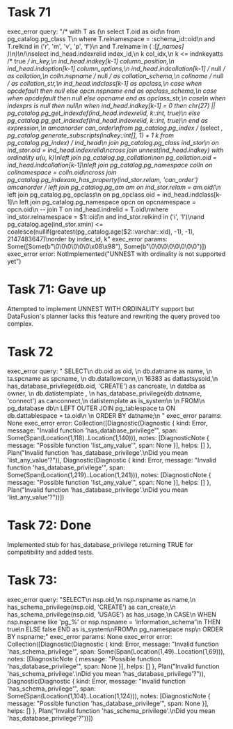 # Task 71
exec_error query: "/* with T as (\n  select T.oid as oid\n  from pg_catalog.pg_class T\n  where T.relnamespace = :schema_id::oid\n    and T.relkind in ('r', 'm', 'v', 'p', 'f')\n    and T.relname in ( :[*f_names] )\n)\n*/\nselect ind_head.indexrelid index_id,\n       k col_idx,\n       k <= indnkeyatts /* true */ in_key,\n       ind_head.indkey[k-1] column_position,\n       ind_head.indoption[k-1] column_options,\n       ind_head.indcollation[k-1] /* null */ as collation,\n       colln.nspname /* null */ as collation_schema,\n       collname /* null */ as collation_str,\n       ind_head.indclass[k-1] as opclass,\n       case when opcdefault then null else opcn.nspname end as opclass_schema,\n       case when opcdefault then null else opcname end as opclass_str,\n       case\n           when indexprs is null then null\n           when ind_head.indkey[k-1] = 0 then chr(27) || pg_catalog.pg_get_indexdef(ind_head.indexrelid, k::int, true)\n           else pg_catalog.pg_get_indexdef(ind_head.indexrelid, k::int, true)\n       end as expression,\n       amcanorder can_order\nfrom pg_catalog.pg_index /* (select *, pg_catalog.generate_subscripts(indkey::int[], 1) + 1 k from pg_catalog.pg_index) */ ind_head\n         join pg_catalog.pg_class ind_stor\n              on ind_stor.oid = ind_head.indexrelid\ncross join unnest(ind_head.indkey) with ordinality u(u, k)\nleft join pg_catalog.pg_collation\non pg_collation.oid = ind_head.indcollation[k-1]\nleft join pg_catalog.pg_namespace colln on collnamespace = colln.oid\ncross join pg_catalog.pg_indexam_has_property(ind_stor.relam, 'can_order') amcanorder /* left join pg_catalog.pg_am am on ind_stor.relam = am.oid*/\n         left join pg_catalog.pg_opclass\n                   on pg_opclass.oid = ind_head.indclass[k-1]\n         left join pg_catalog.pg_namespace opcn on opcnamespace = opcn.oid\n  --  join T on ind_head.indrelid = T.oid\nwhere ind_stor.relnamespace = $1::oid\n  and ind_stor.relkind in ('i', 'I')\nand pg_catalog.age(ind_stor.xmin) <= coalesce(nullif(greatest(pg_catalog.age($2::varchar::xid), -1), -1), 2147483647)\norder by index_id, k"
exec_error params: Some([Some(b"\0\0\0\0\0\0\x08\x98"), Some(b"\0\0\0\0\0\0\0\0")])
exec_error error: NotImplemented("UNNEST with ordinality is not supported yet")

# Task 71: Gave up
Attempted to implement UNNEST WITH ORDINALITY support but DataFusion's planner lacks this feature and rewriting the query proved too complex.
# Task 72
exec_error query: "   SELECT\n       db.oid as oid, \n       db.datname as name, \n       ta.spcname as spcname, \n       db.datallowconn,\n              16383 as datlastsysoid,\n       has_database_privilege(db.oid, 'CREATE') as cancreate, \n       datdba as owner, \n       db.datistemplate , \n       has_database_privilege(db.datname, 'connect') as canconnect,\n       datistemplate as is_system\n   \n   FROM\n       pg_database db\n       LEFT OUTER JOIN pg_tablespace ta ON db.dattablespace = ta.oid\n      \n   ORDER BY datname;\n   "
exec_error params: None
exec_error error: Collection([Diagnostic(Diagnostic { kind: Error, message: "Invalid function 'has_database_privilege'", span: Some(Span(Location(1,118)..Location(1,140))), notes: [DiagnosticNote { message: "Possible function 'list_any_value'", span: None }], helps: [] }, Plan("Invalid function 'has_database_privilege'.\nDid you mean 'list_any_value'?")), Diagnostic(Diagnostic { kind: Error, message: "Invalid function 'has_database_privilege'", span: Some(Span(Location(1,219)..Location(1,241))), notes: [DiagnosticNote { message: "Possible function 'list_any_value'", span: None }], helps: [] }, Plan("Invalid function 'has_database_privilege'.\nDid you mean 'list_any_value'?"))])
# Task 72: Done
Implemented stub for has_database_privilege returning TRUE for compatibility and added tests.

# Task 73:
exec_error query: "SELECT\n    nsp.oid,\n    nsp.nspname as name,\n    has_schema_privilege(nsp.oid, 'CREATE') as can_create,\n    has_schema_privilege(nsp.oid, 'USAGE') as has_usage,\n    CASE\n    WHEN nsp.nspname like 'pg_%' or nsp.nspname = 'information_schema'\n        THEN true\n    ELSE false END as is_system\nFROM\n    pg_namespace nsp\n    ORDER BY nspname;"
exec_error params: None
exec_error error: Collection([Diagnostic(Diagnostic { kind: Error, message: "Invalid function 'has_schema_privilege'", span: Some(Span(Location(1,49)..Location(1,69))), notes: [DiagnosticNote { message: "Possible function 'has_database_privilege'", span: None }], helps: [] }, Plan("Invalid function 'has_schema_privilege'.\nDid you mean 'has_database_privilege'?")), Diagnostic(Diagnostic { kind: Error, message: "Invalid function 'has_schema_privilege'", span: Some(Span(Location(1,104)..Location(1,124))), notes: [DiagnosticNote { message: "Possible function 'has_database_privilege'", span: None }], helps: [] }, Plan("Invalid function 'has_schema_privilege'.\nDid you mean 'has_database_privilege'?"))])
